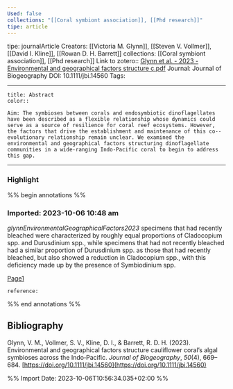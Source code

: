 ```yaml
---
Used: false
collections: "[[Coral symbiont association]], [[Phd research]]"
tipe: article
---
```

tipe: journalArticle
Creators: [[Victoria M. Glynn]], [[Steven V. Vollmer]], [[David I. Kline]], [[Rowan D. H. Barrett]]
collections: [[Coral symbiont association]], [[Phd research]]
Link to zotero:: [Glynn et al. - 2023 - Environmental and geographical factors structure c.pdf](zotero://select/library/items/D8VNTRIV)
Journal: Journal of Biogeography
DOI: 10.1111/jbi.14560
Tags: 

---
```ad-note
title: Abstract
color:: 

Aim: The symbioses between corals and endosymbiotic dinoflagellates have been described as a flexible relationship whose dynamics could serve as a source of resilience for coral reef ecosystems. However, the factors that drive the establishment and maintenance of this co-­evolutionary relationship remain unclear. We examined the environmental and geographical factors structuring dinoflagellate communities in a wide-­ranging Indo-­Pacific coral to begin to address this gap.

```

---
### Highlight

%% begin annotations %%



### Imported: 2023-10-06 10:48 am

*glynnEnvironmentalGeographicalFactors2023*
	specimens that had recently bleached were characterized by roughly equal proportions of Cladocopium spp. and Durusdinium spp., while specimens that had not recently bleached had a similar proportion of Durusdinium spp. as those that had recently bleached, but also showed a reduction in Cladocopium spp., with this deficiency made up by the presence of Symbiodinium spp. 
	
[Page1](zotero://open-pdf/library/items/D8VNTRIV?page=1&a=CELV6XV4)
	
	
	
	reference:


%% end annotations %%

## Bibliography

Glynn, V. M., Vollmer, S. V., Kline, D. I., & Barrett, R. D. H. (2023). Environmental and geographical factors structure cauliflower coral’s algal symbioses across the Indo‐Pacific. _Journal of Biogeography_, _50_(4), 669–684. [https://doi.org/10.1111/jbi.14560](https://doi.org/10.1111/jbi.14560)

%% Import Date: 2023-10-06T10:56:34.035+02:00 %%

